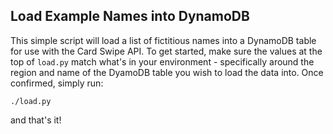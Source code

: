 ## Load Example Names into DynamoDB

This simple script will load a list of fictitious names into a DynamoDB table for use with the Card Swipe API. To get started, make sure the values at the top of `load.py` match what's in your environment - specifically around the region and name of the DyamoDB table you wish to load the data into. Once confirmed, simply run:

```
./load.py
```

and that's it!